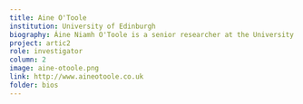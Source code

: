 ```yaml
---
title: Aine O'Toole
institution: University of Edinburgh
biography: Áine Niamh O'Toole is a senior researcher at the University of Edinburgh, where she studies the evolutionary dynamics of emerging viruses and develops bioinformatics tools for genomic epidemiology. She chaired the Pango lineage committee and developed the widely used lineage assignment tool pangolin. Her current research focuses on the evolution of viruses such as MPXV and poliovirus, and develops tools that support real-time genomic surveillance, such as squirrel for MPXV and piranha for poliovirus.
project: artic2
role: investigator
column: 2
image: aine-otoole.png
link: http://www.aineotoole.co.uk
folder: bios
---
```

